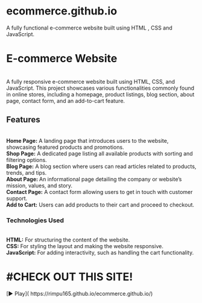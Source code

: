 # ecommerce.github.io
A fully functional e-commerce website built using HTML , CSS and JavaScript.
<h1>E-commerce Website</h1> <br>
A fully responsive e-commerce website built using HTML, CSS, and JavaScript. This project showcases various functionalities commonly found in online stores, including a homepage, product listings, blog section, about page, contact form, and an add-to-cart feature.<br>
<h2>Features</h2> <br>
<strong>Home Page:</strong> A landing page that introduces users to the website, showcasing featured products and promotions.<br>
<strong>Shop Page:</strong> A dedicated page listing all available products with sorting and filtering options.<br>
<strong>Blog Page:</strong> A blog section where users can read articles related to products, trends, and tips.<br>
<strong>About Page: </strong>An informational page detailing the company or website’s mission, values, and story.<br>
<strong>Contact Page:</strong> A contact form allowing users to get in touch with customer support.<br>
<strong>Add to Cart:</strong> Users can add products to their cart and proceed to checkout.<br>
<h3>Technologies Used</h3><br>
<strong>HTML:</strong> For structuring the content of the website.<br>
<strong>CSS:</strong> For styling the layout and making the website responsive.<br>
<strong>JavaScript:</strong> For adding interactivity, such as handling the cart functionality.<br>
<h1> #CHECK OUT THIS SITE!</h1>
[▶ Play]( https://rimpu165.github.io/ecommerce.github.io/)
